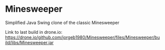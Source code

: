 Minesweeper
===========

Simplified Java Swing clone of the classic Minesweeper

Link to last build in drone.io:
https://drone.io/github.com/jorgeb1980/Minesweeper/files/Minesweeper/build/libs/Minesweeper.jar

